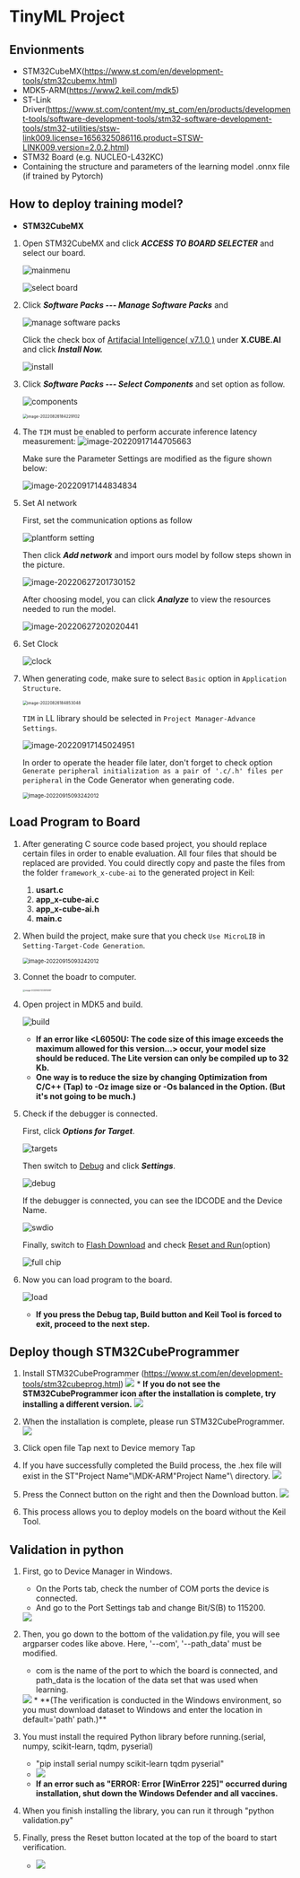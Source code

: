 # TinyML Project

## Envionments
 * STM32CubeMX(https://www.st.com/en/development-tools/stm32cubemx.html)
 * MDK5-ARM(https://www2.keil.com/mdk5)
 * ST-Link Driver(https://www.st.com/content/my_st_com/en/products/development-tools/software-development-tools/stm32-software-development-tools/stm32-utilities/stsw-link009.license=1656325086116.product=STSW-LINK009.version=2.0.2.html)
 * STM32 Board (e.g. NUCLEO-L432KC)
 * Containing the structure and parameters of the learning model .onnx file (if trained by Pytorch)

## How to deploy training model?
 * **STM32CubeMX**  

  1. Open STM32CubeMX and click ***ACCESS TO BOARD SELECTER*** and select our board.

     ![mainmenu](https://raw.githubusercontent.com/AugustZTR/picbed/master/img/mainmenu.png)

     ![select board](https://raw.githubusercontent.com/AugustZTR/picbed/master/img/select%20board.png)

  2. Click ***Software Packs --- Manage Software Packs*** and 

     ![manage software packs](https://raw.githubusercontent.com/AugustZTR/picbed/master/img/manage%20software%20packs.png)

     Click the check box of <u>Artifacial Intelligence( v7.1.0 )</u> under **X.CUBE.AI** and click ***Install Now.***

     ![install](https://raw.githubusercontent.com/AugustZTR/picbed/master/img/install.png)

  3. Click ***Software Packs --- Select Components*** and set option as follow.

     ![components](https://raw.githubusercontent.com/AugustZTR/picbed/master/img/components.png)

     <img src="https://raw.githubusercontent.com/AugustZTR/picbed/master/img/image-20220826184229102.png" alt="image-20220826184229102" style="zoom:50%;" />

  4. The `TIM` must be enabled to perform accurate inference latency measurement: 
     ![image-20220917144705663](https://raw.githubusercontent.com/AugustZTR/picbed/master/img/image-20220917144705663.png)

     Make sure the Parameter Settings are modified as the figure shown below:

     ![image-20220917144834834](https://raw.githubusercontent.com/AugustZTR/picbed/master/img/image-20220917144834834.png)

  5. Set AI network

     First, set the communication options as follow

     ![plantform setting](https://raw.githubusercontent.com/AugustZTR/picbed/master/img/plantform%20setting.png)

     Then click ***Add network*** and import ours model by follow steps shown in the picture.

     ![image-20220627201730152](https://raw.githubusercontent.com/AugustZTR/picbed/master/img/image-20220627201730152.png)

     After choosing model, you can click ***Analyze*** to view the resources needed to run the model.

     ![image-20220627202020441](https://raw.githubusercontent.com/AugustZTR/picbed/master/img/image-20220627202020441.png)

  6. Set Clock

     ![clock](https://raw.githubusercontent.com/AugustZTR/picbed/master/img/clock.png)

  7. When generating code, make sure to select `Basic` option in `Application Structure`. 

     <img src="https://raw.githubusercontent.com/AugustZTR/picbed/master/img/image-20220915101630837.png" alt="image-20220826184853048" style="zoom:50%;" />

     `TIM` in LL library should be selected in `Project Manager-Advance Settings`.

     ![image-20220917145024951](https://raw.githubusercontent.com/AugustZTR/picbed/master/img/image-20220917145024951.png)

     In order to operate the header file later, don't forget to check option `Generate peripheral initialization as a pair of '.c/.h' files per peripheral` in the Code Generator when generating code.

     <img src="https://raw.githubusercontent.com/AugustZTR/picbed/master/img/image-20220915093242012.png" alt="image-20220915093242012" style="zoom:67%;" />

  ## Load Program to Board
  
  1. After generating C source code based project, you should replace certain files in order to enable evaluation. All four files that should be replaced are provided. You could directly copy and paste the files from the folder `framework_x-cube-ai` to the generated project in Keil:

     1. **usart.c**
     2. **app_x-cube-ai.c**
     3. **app_x-cube-ai.h**
     4. **main.c**

  2. When build the project, make sure that you check `Use MicroLIB` in `Setting-Target-Code Generation`. 

     <img src="https://raw.githubusercontent.com/AugustZTR/picbed/master/img/image-20220916085712870.png" alt="image-20220915093242012" style="zoom:67%;" />

  3. Connet the boadr to computer.

     <img src="https://raw.githubusercontent.com/AugustZTR/picbed/master/img/image-20220627203515997.png" alt="image-20220627203515997" style="zoom: 25%;" />

  4. Open project in MDK5 and build.

     ![build](https://raw.githubusercontent.com/AugustZTR/picbed/master/img/build.png)
     
     * **If an error like <L6050U: The code size of this image exceeds the maximum allowed for this version...> occur, your model size should be reduced. The Lite version can only be compiled up to 32 Kb.**
     * **One way is to reduce the size by changing Optimization from C/C++ (Tap) to -Oz image size or -Os balanced in the Option. (But it's not going to be much.)**

  5. Check if the debugger is connected.

     First, click ***Options for Target***.

     ![targets](https://raw.githubusercontent.com/AugustZTR/picbed/master/img/targets.png)

     Then switch to <u>Debug</u> and click ***Settings***.

     <img src="https://raw.githubusercontent.com/AugustZTR/picbed/master/img/debug.png" alt="debug"  />

     If the debugger is connected, you can see the IDCODE and the Device Name. 

     <img src="https://raw.githubusercontent.com/AugustZTR/picbed/master/img/swdio.png" alt="swdio"  />

     Finally, switch to <u>Flash Download</u> and check <u>Reset and Run</u>(option)

     ![full chip](https://raw.githubusercontent.com/AugustZTR/picbed/master/img/full%20chip.png)

  6. Now you can load program to the board.

     ![load](https://raw.githubusercontent.com/AugustZTR/picbed/master/img/load.png)
     
     * **If you press the Debug tap, Build button and Keil Tool is forced to exit, proceed to the next step.**
 
 ## Deploy though STM32CubeProgrammer
  1. Install STM32CubeProgrammer (https://www.st.com/en/development-tools/stm32cubeprog.html)
    <img src="img/stm32prog">
    * **If you do not see the STM32CubeProgrammer icon after the installation is complete, try installing a different version.**
    <img src="img/prog_version">
    
  2. When the installation is complete, please run STM32CubeProgrammer.
    <img src="img/prog_window">
    
  3. Click open file Tap next to Device memory Tap
    
  4. If you have successfully completed the Build process, the .hex file will exist in the ST\"Project Name"\MDK-ARM\"Project Name"\ directory.
    <img src="img/hex_selec">
    
  5. Press the Connect button on the right and then the Download button.
    <img src="img/co_do">
    
  6. This process allows you to deploy models on the board without the Keil Tool.
    

 ## Validation in python
  1. First, go to Device Manager in Windows.
     * On the Ports tab, check the number of COM ports the device is connected.
     * And go to the Port Settings tab and change Bit/S(B) to 115200.
     <img src="img/Device_manager.png">
     
  2. Then, you go down to the bottom of the validation.py file, you will see argparser codes like above. Here, '--com', '--path_data' must be modified.
     * com is the name of the port to which the board is connected, and path_data is the location of the data set that was used when learning.
     <img src="img/argparser.png">
     * **(The verification is conducted in the Windows environment, so you must download dataset to Windows and enter the location in default='path' path.)**
     
  3. You must install the required Python library before running.(serial, numpy, scikit-learn, tqdm, pyserial)
     * "pip install serial numpy scikit-learn tqdm pyserial"
     * <img src="img/pip_install.png">
     * **If an error such as "ERROR: Error [WinError 225]" occurred during installation, shut down the Windows Defender and all vaccines.**
     
  4. When you finish installing the library, you can run it through "python validation.py" 
  
  5. Finally, press the Reset button located at the top of the board to start verification.
     * <img src="img/validation.png">

